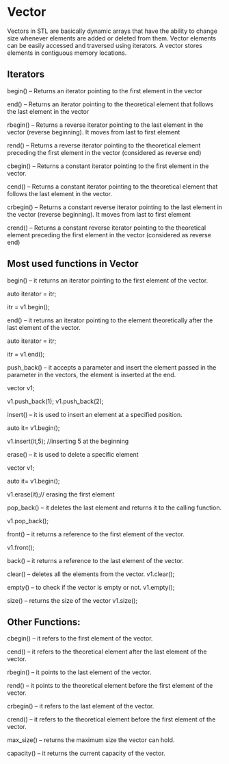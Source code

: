 
# Vector

Vectors in STL are basically dynamic arrays that have the ability to change size whenever elements are added or deleted from them. Vector elements can be easily accessed and traversed using iterators. A vector stores elements in contiguous memory locations.


## Iterators

begin() – Returns an iterator pointing to the first element in the vector

end() – Returns an iterator pointing to the theoretical element that follows the last element in the vector

rbegin() – Returns a reverse iterator pointing to the last element in the vector (reverse beginning). It moves from last to first element

rend() – Returns a reverse iterator pointing to the theoretical element preceding the first element in the vector (considered as reverse end)

cbegin() – Returns a constant iterator pointing to the first element in the vector.

cend() – Returns a constant iterator pointing to the theoretical element that follows the last element in the vector.

crbegin() – Returns a constant reverse iterator pointing to the last element in the vector (reverse beginning). It moves from last to first element

crend() – Returns a constant reverse iterator pointing to the theoretical element preceding the first element in the vector (considered as reverse end)
## Most used functions in Vector


begin() – it returns an iterator pointing to the first element of the vector.

auto iterator = itr;

itr = v1.begin();

end() – it returns an iterator pointing to the element theoretically after the last element of the vector.

auto iterator = itr;

itr = v1.end();

push_back() – it accepts a parameter and insert the element passed in the parameter in the vectors, the element is inserted at the end.

vector<int> v1;

v1.push_back(1);
v1.push_back(2);

insert() – it is used to insert an element at a specified position.

auto it= v1.begin();

v1.insert(it,5); //inserting 5 at the beginning

erase() – it is used to delete a specific element

vector<int> v1;

auto it= v1.begin();

v1.erase(it);// erasing the first element

pop_back() – it deletes the last element and returns it to the calling function.

v1.pop_back();

front() – it returns a reference to the first element of the vector.

v1.front();

back() – it returns a reference to the last element of the vector.

clear() – deletes all the elements from the vector.
v1.clear();

empty() – to check if the vector is empty or not.
v1.empty();

size() – returns the size of the vector
v1.size();



## Other Functions:

cbegin() – it refers to the first element of the vector.

cend() – it refers to the theoretical element after the last element of the vector.

rbegin() – it points to the last element of the vector.

rend() – it points to the theoretical element before the first element of the vector.

crbegin() – it refers to the last element of the vector.

crend() – it refers to the theoretical element before the first element of the vector.

max_size() – returns the maximum size the vector can hold.

capacity() – it returns the current capacity of the vector.